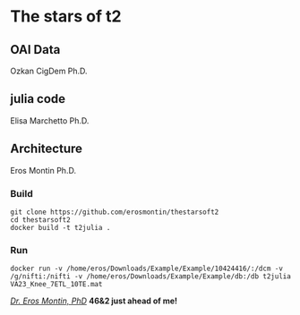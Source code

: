 # The stars of t2


## OAI Data
Ozkan CigDem Ph.D.


## julia code 
Elisa Marchetto Ph.D.

## Architecture
Eros Montin Ph.D.


### Build
```
git clone https://github.com/erosmontin/thestarsoft2
cd thestarsoft2
docker build -t t2julia .

```

### Run 
```
docker run -v /home/eros/Downloads/Example/Example/10424416/:/dcm -v /g/nifti:/nifti -v /home/eros/Downloads/Example/Example/db:/db t2julia VA23_Knee_7ETL_10TE.mat
```

[*Dr. Eros Montin, PhD*](http://biodimensional.com)
**46&2 just ahead of me!**
